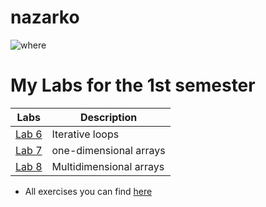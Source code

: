 # nazarko
![where](https://d2slcw3kip6qmk.cloudfront.net/marketing/techblog/how-to-plan-a-programming-competition-header@2x.png)
# My Labs for the 1st semester
|Labs|Description|
|---|---|
|[Lab 6](Lab6)|Iterative loops|
|[Lab 7](Lab7)|one-dimensional arrays|
|[Lab 8](Lab8)|Multidimensional arrays|

* All exercises you can find [here](https://github.com/Nazarko1712/project/blob/master/exercises.doc)

